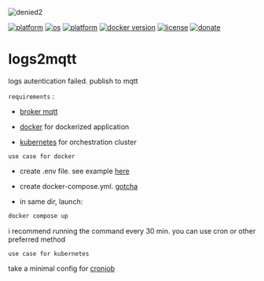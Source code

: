 ![denied2](https://user-images.githubusercontent.com/68069659/218181676-640622fb-1a7d-4255-8066-ab7f425c0c92.gif)

[![platform](https://img.shields.io/badge/platform-kubernetes-blue)](https://kubernetes.io/)
[![os](https://img.shields.io/badge/os-linux-red)](https://www.linux.org/)
[![platform](https://img.shields.io/badge/platform-nodejs-blue)](https://nodejs.org/en/)
[![docker version](https://img.shields.io/badge/docker%20version-20.10-brightgreen)](https://www.docker.com/)
[![license](https://img.shields.io/badge/license-Apache--2.0-yellowgreen)](https://apache.org/licenses/LICENSE-2.0)
[![donate](https://img.shields.io/badge/donate-wango-blue)](https://www.wango.org/donate.aspx)

# logs2mqtt
logs autentication failed. publish to mqtt

```requirements``` :

- [broker mqtt](https://mqtt.org/)

- [docker](https://www.docker.com/) for dockerized application

- [kubernetes](https://kubernetes.io/) for orchestration cluster

```use case for docker```

- create .env file. see example [here](https://github.com/william89731/logs2mqtt/blob/main/env-example)

- create docker-compose.yml. [gotcha](https://github.com/william89731/logs2mqtt/blob/main/docker-compose.yml)

- in same dir, launch:

```bash
docker compose up
```
i recommend running the command every 30 min. you can use cron or other preferred method


```use case for kubernetes```

 take a minimal config for [cronjob]()
 
 
